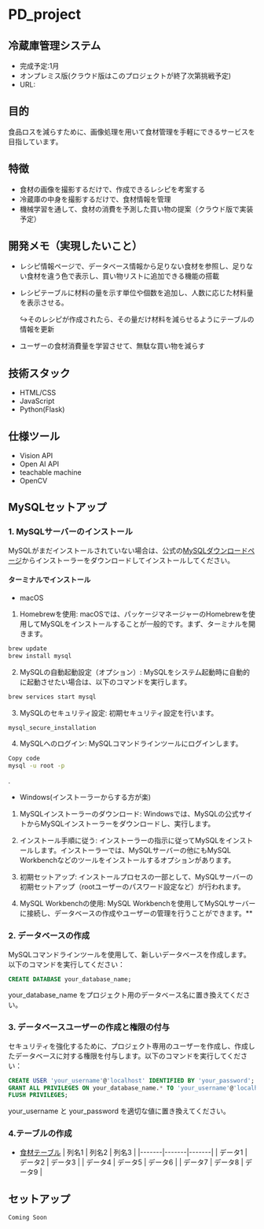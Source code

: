 # PD_project
## 冷蔵庫管理システム
- 完成予定:1月
- オンプレミス版(クラウド版はこのプロジェクトが終了次第挑戦予定)
- URL:
  
## 目的
食品ロスを減らすために、画像処理を用いて食材管理を手軽にできるサービスを目指しています。

## 特徴

- 食材の画像を撮影するだけで、作成できるレシピを考案する
- 冷蔵庫の中身を撮影するだけで、食材情報を管理
- 機械学習を通して、食材の消費を予測した買い物の提案（クラウド版で実装予定）

## 開発メモ（実現したいこと）
- レシピ情報ページで、データベース情報から足りない食材を参照し、足りない食材を違う色で表示し、買い物リストに追加できる機能の搭載
- レシピテーブルに材料の量を示す単位や個数を追加し、人数に応じた材料量を表示させる。

  ↪︎そのレシピが作成されたら、その量だけ材料を減らせるようにテーブルの情報を更新
- ユーザーの食材消費量を学習させて、無駄な買い物を減らす

## 技術スタック

- HTML/CSS
- JavaScript
- Python(Flask)
  
## 仕様ツール
- Vision API
- Open AI API
- teachable machine
- OpenCV

## MySQLセットアップ
### 1. MySQLサーバーのインストール
MySQLがまだインストールされていない場合は、公式の[MySQLダウンロードページ](https://dev.mysql.com/downloads/mysql/)からインストーラーをダウンロードしてインストールしてください。
#### ターミナルでインストール
- macOS
  
1. Homebrewを使用:
macOSでは、パッケージマネージャーのHomebrewを使用してMySQLをインストールすることが一般的です。まず、ターミナルを開きます。

```bash
brew update
brew install mysql
```

2. MySQLの自動起動設定（オプション）:
MySQLをシステム起動時に自動的に起動させたい場合は、以下のコマンドを実行します。

```bash
brew services start mysql
```

3. MySQLのセキュリティ設定:
初期セキュリティ設定を行います。

```bash
mysql_secure_installation
```

4. MySQLへのログイン:
MySQLコマンドラインツールにログインします。

```bash
Copy code
mysql -u root -p
```
.
- Windows(インストーラーからする方が楽)
1. MySQLインストーラーのダウンロード:
Windowsでは、MySQLの公式サイトからMySQLインストーラーをダウンロードし、実行します。

2. インストール手順に従う:
インストーラーの指示に従ってMySQLをインストールします。インストーラーでは、MySQLサーバーの他にもMySQL Workbenchなどのツールをインストールするオプションがあります。

3. 初期セットアップ:
インストールプロセスの一部として、MySQLサーバーの初期セットアップ（rootユーザーのパスワード設定など）が行われます。

4. MySQL Workbenchの使用:
MySQL Workbenchを使用してMySQLサーバーに接続し、データベースの作成やユーザーの管理を行うことができます。**


### 2. データベースの作成
MySQLコマンドラインツールを使用して、新しいデータベースを作成します。以下のコマンドを実行してください：
```sql
CREATE DATABASE your_database_name;
```
your_database_name をプロジェクト用のデータベース名に置き換えてください。

### 3. データベースユーザーの作成と権限の付与
セキュリティを強化するために、プロジェクト専用のユーザーを作成し、作成したデータベースに対する権限を付与します。以下のコマンドを実行してください：
```sql
CREATE USER 'your_username'@'localhost' IDENTIFIED BY 'your_password';
GRANT ALL PRIVILEGES ON your_database_name.* TO 'your_username'@'localhost';
FLUSH PRIVILEGES;
```
your_username と your_password を適切な値に置き換えてください。

### 4.テーブルの作成
- [食材テーブル](resource/vegetable.csv)
| 列名1 | 列名2 | 列名3 |
|-------|-------|-------|
| データ1 | データ2 | データ3 |
| データ4 | データ5 | データ6 |
| データ7 | データ8 | データ9 | 





## セットアップ

```bash
Coming Soon


